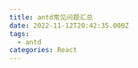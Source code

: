 ```yaml
---
title: antd常见问题汇总
date: 2022-11-12T20:42:35.000Z
tags:
  - antd
categories: React
---
```





